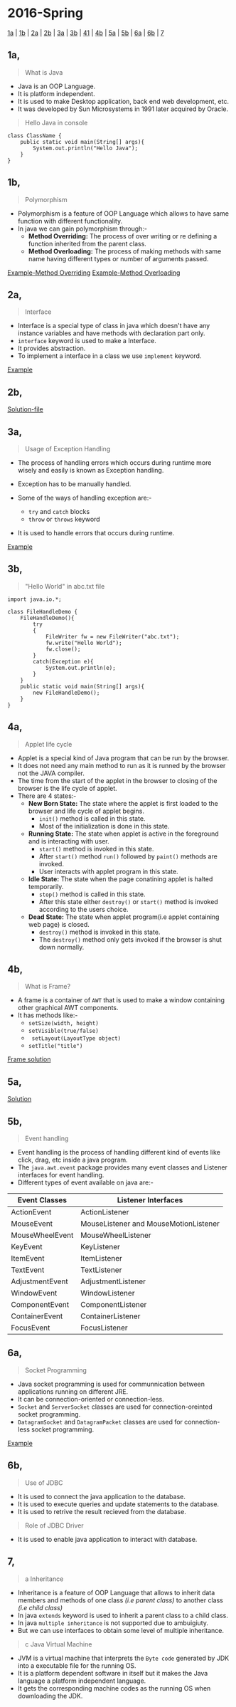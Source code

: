 # 2016-Spring

[1a](#1a) | [1b](#1b) | [2a](#2a) | [2b](#2b) | [3a](#3a) | [3b](#3b) | [41](#41) | [4b](#4b) | [5a](#5a) | [5b](#5b) | [6a](#6a) | [6b](#6b) | [7](#7)

##  1a,

>What is Java

- Java is an OOP Language.
- It is platform independent.
- It is used to make Desktop application, back end web development, etc.
- It was developed by Sun Microsystems in 1991 later acquired by Oracle. 

>Hello Java in console

	class ClassName {
		public static void main(String[] args){
			System.out.println("Hello Java");
		}
	}


##  1b,

>Polymorphism

- Polymorphism is a feature of OOP Language which allows to have same function with different functionality.
- In java we can gain polymorphism through:-
	- **Method Overriding:** The process of over writing or re defining a function inherited from the parent class.
	- **Method Overloading:** The process of making methods with same name having different types or number of arguments passed.

[Example-Method Overriding]()
[Example-Method Overloading]()

##  2a,

>Interface

- Interface is a special type of class in java which doesn't have any instance variables and have methods with declaration part only.
- `interface` keyword is used to make a Interface.
- It provides abstraction.
- To implement a interface in a class we use `implement` keyword.

[Example]()

## 2b,

[Solution-file]()

##  3a,

>Usage of Exception Handling 

- The process of handling errors which occurs during runtime more wisely and easily is known as Exception handling.
- Exception has to be manually handled.
- Some of the ways of handling exception are:-
    - `try` and `catch` blocks
    - `throw` or `throws` keyword

- It is used to handle errors that occurs during runtime.

[Example]()

## 3b,

>"Hello World" in abc.txt file

	import java.io.*;
	
	class FileHandleDemo {
		FileHandleDemo(){
			try
			{
				FileWriter fw = new FileWriter("abc.txt");
				fw.write("Hello World");
				fw.close();
			}
			catch(Exception e){
				System.out.println(e);
			}
		}
		public static void main(String[] args){
			new FileHandleDemo();
		}
	}

##  4a,

>Applet life cycle

- Applet is a special kind of Java program that can be run by the browser.
- It does not need any main method to run as it is runned by the browser not the JAVA compiler.
- The time from the start of the applet in the browser to closing of the browser is the life cycle of applet.
- There are 4 states:-
	- **New Born State:** The state where the applet is first loaded to the browser and life cycle of applet begins.
		- `init()` method is called in this state.
		- Most of the initialization is done in this state.
	- **Running State:** The state when applet is active in the foreground and is interacting with user.
		- `start()` method is invoked in this state.
		- After `start()` method `run()` followed by `paint()` methods are invoked.
		- User interacts with applet program in this state.
	- **Idle State:** The state when the page conatining applet is halted temporarily.
		- `stop()` method is called in this state.
		- After this state either `destroy()` or `start()` method is invoked according to the users choice.
	- **Dead State:** The state when applet program(i.e applet containing web page) is closed.
		- `destroy()` method is invoked in this state.
		- The `destroy()` method only gets invoked if the browser is shut down normally.


## 4b,

>What is Frame?

- A frame is a container of `AWT` that is used to make a window containing other graphical AWT components.
- It has methods like:-
	- `setSize(width, height)`
	- `setVisible(true/false)`
	- ` setLayout(LayoutType object)`
	- `setTitle("title")` 

[Frame solution]()

##  5a,

[Solution]()

## 5b,

>Event handling

- Event handling is the process of handling different kind of events like click, drag, etc inside a java program.
- The `java.awt.event` package provides many event classes and Listener interfaces for event handling.
- Different types of event available on java are:-

|**Event Classes**|**Listener Interfaces**|
|--|--|
|ActionEvent	|ActionListener|
|MouseEvent	|MouseListener and MouseMotionListener|
|MouseWheelEvent	|MouseWheelListener|
|KeyEvent	|KeyListener|
|ItemEvent|	ItemListener|
|TextEvent	|TextListener|
|AdjustmentEvent|	AdjustmentListener|
|WindowEvent|	WindowListener|
|ComponentEvent|	ComponentListener|
|ContainerEvent|	ContainerListener|
|FocusEvent	|FocusListener|

##  6a,

>Socket Programming

- Java socket programming is used for communnication between applications running on different JRE.
- It can be connection-oriented or connection-less.
- `Socket` and `ServerSocket` classes are used for connection-oreinted socket programming.
- `DatagramSocket` and `DatagramPacket` classes are used for connection-less socket programming.

[Example]()

## 6b,

>Use of JDBC

- It is used to connect the java application to the database.
- It is used to execute queries and update statements to the database.
- It is used to retrive the result recieved from the database.

>Role of JDBC Driver

- It is used to enable java application to interact with database.


## 7,

>a Inheritance

- Inheritance is a feature of OOP Language that allows to inherit data members and methods of one class *(i.e parent class)* to another class *(i.e child class)*
- In java `extends` keyword is used to inherit a parent class to a child class.
- In java `multiple inheritance` is not supported due to ambuigiuty.
- But we can use interfaces to obtain some level of multiple inheritance.

>c Java Virtual Machine

- JVM is a virtual machine that interprets the `Byte code` generated by JDK into a executable file for the running OS.
- It is a platform dependent software in itself but it makes the Java language a platform independent language.
- It gets the corresponding machine codes as the running OS when downloading the JDK.
